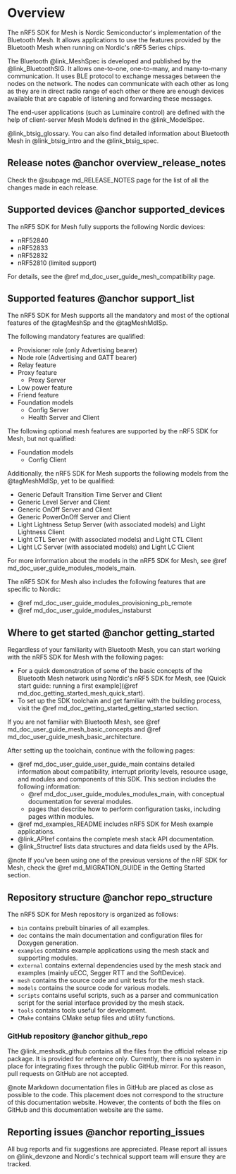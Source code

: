 # Overview

The nRF5 SDK for Mesh is Nordic Semiconductor's implementation of the Bluetooth Mesh. It allows
applications to use the features provided by the Bluetooth Mesh when running on Nordic's
nRF5 Series chips.

The Bluetooth @link_MeshSpec is developed and published by the
@link_BluetoothSIG. It allows one-to-one, one-to-many, and many-to-many
communication. It uses BLE protocol to exchange messages between the nodes on the network.
The nodes can communicate with each other as long as they are in direct
radio range of each other or there are enough devices available that are
capable of listening and forwarding these messages.

The end-user applications (such as Luminaire control) are defined with the help
of client-server Mesh Models defined in the @link_ModelSpec.

@link_btsig_glossary.
You can also find detailed information about Bluetooth Mesh in @link_btsig_intro and the @link_btsig_spec.

## Release notes @anchor overview_release_notes
Check the @subpage md_RELEASE_NOTES page for the list of all the changes made in each release.

## Supported devices @anchor supported_devices

The nRF5 SDK for Mesh fully supports the following Nordic devices:
- nRF52840
- nRF52833
- nRF52832
- nRF52810 (limited support)

For details, see the @ref md_doc_user_guide_mesh_compatibility page.

## Supported features @anchor support_list

The nRF5 SDK for Mesh supports all the mandatory and most of the optional features of the
@tagMeshSp and the @tagMeshMdlSp.

The following mandatory features are qualified:
- Provisioner role (only Advertising bearer)
- Node role (Advertising and GATT bearer)
- Relay feature
- Proxy feature 
    - Proxy Server
- Low power feature
- Friend feature
- Foundation models
    - Config Server
    - Health Server and Client

The following optional mesh features are supported by the nRF5 SDK for Mesh, but not qualified:
- Foundation models
    - Config Client

Additionally, the nRF5 SDK for Mesh supports the following models from the @tagMeshMdlSp,
yet to be qualified:
- Generic Default Transition Time Server and Client
- Generic Level Server and Client
- Generic OnOff Server and Client
- Generic PowerOnOff Server and Client
- Light Lightness Setup Server (with associated models) and Light Lightness Client
- Light CTL Server (with associated models) and Light CTL Client
- Light LC Server (with associated models) and Light LC Client

For more information about the models in the nRF5 SDK for Mesh, see @ref
md_doc_user_guide_modules_models_main.

The nRF5 SDK for Mesh also includes the following features that are specific to Nordic:
- @ref md_doc_user_guide_modules_provisioning_pb_remote
- @ref md_doc_user_guide_modules_instaburst


## Where to get started @anchor getting_started

Regardless of your familiarity with Bluetooth Mesh, you can start working with the nRF5 SDK for Mesh
with the following pages:
- For a quick demonstration of some of the basic concepts of the Bluetooth Mesh
network using Nordic's nRF5 SDK for Mesh, see [Quick start guide: running a first example](@ref md_doc_getting_started_mesh_quick_start).
- To set up the SDK toolchain and get familiar with the building process, visit the @ref md_doc_getting_started_getting_started section.

If you are not familiar with Bluetooth Mesh, see @ref md_doc_user_guide_mesh_basic_concepts and @ref md_doc_user_guide_mesh_basic_architecture.

After setting up the toolchain, continue with the following pages:
- @ref md_doc_user_guide_user_guide_main contains detailed information about compatibility,
  interrupt priority levels, resource usage, and modules and components of this SDK.
  This section includes the following information:
    - @ref md_doc_user_guide_modules_modules_main, with conceptual documentation for several modules.
    - pages that describe how to perform configuration tasks, including pages within modules.
- @ref md_examples_README includes nRF5 SDK for Mesh example applications.
- @link_APIref contains the complete mesh stack API documentation.
- @link_Structref lists data structures and data fields used by the APIs.

@note
If you've been using one of the previous versions of the nRF SDK for Mesh,
check the @ref md_MIGRATION_GUIDE in the Getting Started section.

## Repository structure @anchor repo_structure

The nRF5 SDK for Mesh repository is organized as follows:
  - `bin` contains prebuilt binaries of all examples.
  - `doc` contains the main documentation and configuration files for Doxygen generation.
  - `examples` contains example applications using the mesh stack and supporting modules.
  - `external` contains external dependencies used by the mesh stack and examples (mainly uECC,
  Segger RTT and the SoftDevice).
  - `mesh` contains the source code and unit tests for the mesh stack.
  - `models` contains the source code for various models.
  - `scripts` contains useful scripts, such as a parser and communication script for the serial
  interface provided by the mesh stack.
  - `tools` contains tools useful for development.
  - `CMake` contains CMake setup files and utility functions.
  
### GitHub repository @anchor github_repo

The @link_meshsdk_github contains all the files from the official release zip package.
It is provided for reference only.
Currently, there is no system in place for integrating fixes through the public GitHub mirror.
For this reason, pull requests on GitHub are not accepted.

@note Markdown documentation files in GitHub are placed as close as possible to the code.
This placement does not correspond to the structure of this documentation website.
However, the contents of both the files on GitHub and this documentation website are the same.

## Reporting issues @anchor reporting_issues

All bug reports and fix suggestions are appreciated. Please report all issues on 
@link_devzone and Nordic's technical support team will ensure they are tracked.